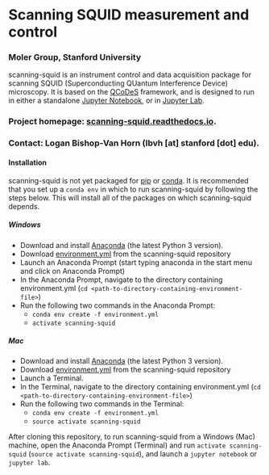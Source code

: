 # Scanning SQUID measurement and control
### Moler Group, Stanford University

scanning-squid is an instrument control and data acquisition package for scanning SQUID (Superconducting QUantum Interference Device) microscopy. It is based on the [QCoDeS](http://qcodes.github.io/Qcodes/) framework, and is designed to run in either a standalone [Jupyter Notebook](http://jupyter.org/index.html), or in [Jupyter Lab](http://jupyterlab.readthedocs.io/en/stable/).

### Project homepage: [scanning-squid.readthedocs.io](https://scanning-squid.readthedocs.io/en/latest/).
### Contact: Logan Bishop-Van Horn (lbvh [at] stanford [dot] edu).

#### Installation
scanning-squid is not yet packaged for [pip](https://pypi.org/) or [conda](https://conda.io/docs/). It is recommended that you set up a `conda env` in which to run scanning-squid by following the steps below. This will install all of the packages on which scanning-squid depends.

##### Windows
- Download and install [Anaconda](https://www.anaconda.com/download/#windows) (the latest Python 3 version).
- Download [environment.yml](https://github.com/moler-group/scanning-squid/blob/master/environment.yml) from the scanning-squid repository
- Launch an Anaconda Prompt (start typing anaconda in the start menu and click on Anaconda Prompt)
- In the Anaconda Prompt, navigate to the directory containing environment.yml (`cd <path-to-directory-containing-environment-file>`)
- Run the following two commands in the Anaconda Prompt:
  - `conda env create -f environment.yml`
  - `activate scanning-squid`
  
##### Mac
- Download and install [Anaconda](https://www.anaconda.com/download/#macos) (the latest Python 3 version).
- Download [environment.yml](https://github.com/moler-group/scanning-squid/blob/master/environment.yml) from the scanning-squid repository
- Launch a Terminal.
- In the Terminal, navigate to the directory containing environment.yml (`cd <path-to-directory-containing-environment-file>`)
- Run the following two commands in the Terminal:
  - `conda env create -f environment.yml`
  - `source activate scanning-squid`

After cloning this repository, to run scanning-squid from a Windows (Mac) machine, open the Anaconda Prompt (Terminal) and run `activate scanning-squid` (`source activate scanning-squid`), and launch a `jupyter notebook` or `jupyter lab`.
